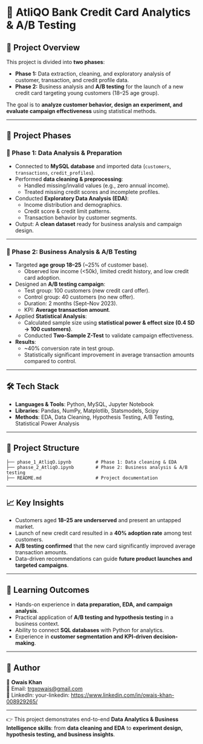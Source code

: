 
# 🏦 AtliQO Bank Credit Card Analytics & A/B Testing

## 📌 Project Overview  
This project is divided into **two phases**:  
- **Phase 1:** Data extraction, cleaning, and exploratory analysis of customer, transaction, and credit profile data.  
- **Phase 2:** Business analysis and **A/B testing** for the launch of a new credit card targeting young customers (18–25 age group).  

The goal is to **analyze customer behavior, design an experiment, and evaluate campaign effectiveness** using statistical methods.  

---

## 🚀 Project Phases  

### 🔹 Phase 1: Data Analysis & Preparation  
- Connected to **MySQL database** and imported data (`customers`, `transactions`, `credit_profiles`).  
- Performed **data cleaning & preprocessing**:  
  - Handled missing/invalid values (e.g., zero annual income).  
  - Treated missing credit scores and incomplete profiles.  
- Conducted **Exploratory Data Analysis (EDA)**:  
  - Income distribution and demographics.  
  - Credit score & credit limit patterns.  
  - Transaction behavior by customer segments.  
- Output: A **clean dataset** ready for business analysis and campaign design.  

---

### 🔹 Phase 2: Business Analysis & A/B Testing  
- Targeted **age group 18–25** (~25% of customer base).  
  - Observed low income (<50k), limited credit history, and low credit card adoption.  
- Designed an **A/B testing campaign**:  
  - Test group: 100 customers (new credit card offer).  
  - Control group: 40 customers (no new offer).  
  - Duration: 2 months (Sept–Nov 2023).  
  - KPI: **Average transaction amount**.  
- Applied **Statistical Analysis**:  
  - Calculated sample size using **statistical power & effect size (0.4 SD → 100 customers)**.  
  - Conducted **Two-Sample Z-Test** to validate campaign effectiveness.  
- **Results**:  
  - ~40% conversion rate in test group.  
  - Statistically significant improvement in average transaction amounts compared to control.  

---

## 🛠️ Tech Stack  
- **Languages & Tools**: Python, MySQL, Jupyter Notebook  
- **Libraries**: Pandas, NumPy, Matplotlib, Statsmodels, Scipy  
- **Methods**: EDA, Data Cleaning, Hypothesis Testing, A/B Testing, Statistical Power Analysis  

---

## 📂 Project Structure  
```
├── phase_1_AtliqO.ipynb         # Phase 1: Data cleaning & EDA
├── phasse_2_AtliqO.ipynb        # Phase 2: Business analysis & A/B testing
├── README.md                    # Project documentation
```

---

## 📈 Key Insights  
- Customers aged **18–25 are underserved** and present an untapped market.  
- Launch of new credit card resulted in a **40% adoption rate** among test customers.  
- **A/B testing confirmed** that the new card significantly improved average transaction amounts.  
- Data-driven recommendations can guide **future product launches and targeted campaigns**.  

---

## 🎯 Learning Outcomes  
- Hands-on experience in **data preparation, EDA, and campaign analysis**.  
- Practical application of **A/B testing and hypothesis testing** in a business context.  
- Ability to connect **SQL databases** with Python for analytics.  
- Experience in **customer segmentation and KPI-driven decision-making**.  

---

## 📌 Author  
👤 **Owais Khan**  
📧 Email: trgxowais@gmail.com  
🔗 LinkedIn: your-linkedin: https://www.linkedin.com/in/owais-khan-008929265/ 

---

👉 This project demonstrates end-to-end **Data Analytics & Business Intelligence skills**: from **data cleaning and EDA** to **experiment design, hypothesis testing, and business insights**.  
